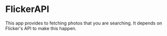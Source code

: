 # FlickerAPI
This app provides to fetching photos that you are searching. It depends on Flicker's API to make this happen.

